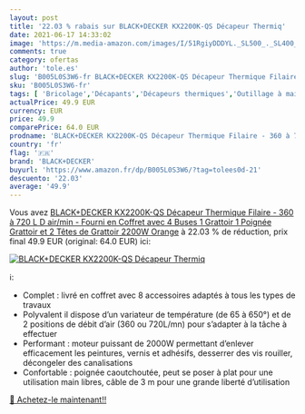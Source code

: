 ```yaml
---
layout: post
title: '22.03 % rabais sur BLACK+DECKER KX2200K-QS Décapeur Thermiq'
date: 2021-06-17 14:33:02
image: 'https://m.media-amazon.com/images/I/51RgiyDDDYL._SL500_._SL400_.jpg'
comments: true
category: ofertas
author: 'tole.es'
slug: 'B005L0S3W6-fr BLACK+DECKER KX2200K-QS Décapeur Thermique Filaire - 360 à...'
sku: 'B005L0S3W6-fr'
tags: [ 'Bricolage','Décapants','Décapeurs thermiques','Outillage à main et électroportatif','Outillage électroportatif','Peintures, outils et traitement des murs','black+decker', ]
actualPrice: 49.9 EUR
currency: EUR
price: 49.9
comparePrice: 64.0 EUR
prodname: 'BLACK+DECKER KX2200K-QS Décapeur Thermique Filaire - 360 à 720 L D air/min - Fourni en Coffret avec 4 Buses  1 Grattoir  1 Poignée Grattoir et 2 Têtes de Grattoir 2200W  Orange'
country: 'fr'
flag: '🇫🇷'
brand: 'BLACK+DECKER'
buyurl: 'https://www.amazon.fr/dp/B005L0S3W6/?tag=tolees0d-21'
descuento: '22.03'
average: '49.9'
---
```


Vous avez [BLACK+DECKER KX2200K-QS Décapeur Thermique Filaire - 360 à 720 L D air/min - Fourni en Coffret avec 4 Buses  1 Grattoir  1 Poignée Grattoir et 2 Têtes de Grattoir 2200W  Orange](https://www.amazon.fr/dp/B005L0S3W6/?tag=tolees0d-21)  à  22.03 % de réduction, prix final  49.9 EUR (original: 64.0 EUR) ici:

[![BLACK+DECKER KX2200K-QS Décapeur Thermiq](https://m.media-amazon.com/images/I/51RgiyDDDYL._SL500_._SL400_.jpg)](https://www.amazon.fr/dp/B005L0S3W6/?tag=tolees0d-21)

ℹ️:

- Complet : livré en coffret avec 8 accessoires adaptés à tous les types de travaux
- Polyvalent il dispose d’un variateur de température (de 65 à 650°) et de 2 positions de débit d’air (360 ou 720L/mn) pour s’adapter à la tâche à effectuer
- Performant : moteur puissant de 2000W permettant d’enlever efficacement les peintures, vernis et adhésifs, desserrer des vis rouiller, décongeler des canalisations
- Confortable : poignée caoutchoutée, peut se poser à plat pour une utilisation main libres, câble de 3 m pour une grande liberté d’utilisation

[🛒 Achetez-le maintenant!!](https://www.amazon.fr/dp/B005L0S3W6/?tag=tolees0d-21)
